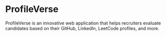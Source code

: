 # ProfileVerse
ProfileVerse is an innovative web application that helps recruiters evaluate candidates based on their GitHub, LinkedIn, LeetCode profiles, and more. 
